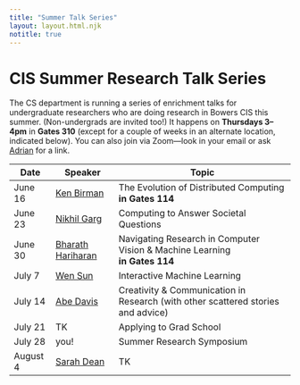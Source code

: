 ```yaml
---
title: "Summer Talk Series"
layout: layout.html.njk
notitle: true
---
```

# CIS Summer Research Talk Series

The CS department is running a series of enrichment talks for undergraduate researchers who are doing research in Bowers CIS this summer.
(Non-undergrads are invited too!)
It happens on **Thursdays 3–4pm** in **Gates 310** (except for a couple of weeks in an alternate location, indicated below).
You can also join via Zoom—look in your email or ask [Adrian](mailto:asampson@cs.cornell.edu) for a link.

<table>
    <thead>
        <tr>
            <th>Date</th>
            <th>Speaker</th>
            <th>Topic</th>
        </tr>
    </thead>
    <tbody>
        <tr>
            <td class="date">June 16</td>
            <td><a href="https://www.cs.cornell.edu/ken/">Ken Birman</a></td>
            <td>
                The Evolution of Distributed Computing<br>
                <strong>in Gates 114</strong>
            </td>
        </tr>
        <tr>
            <td class="date">June 23</td>
            <td><a href="https://gargnikhil.com">Nikhil Garg</a></td>
            <td>Computing to Answer Societal Questions</td>
        </tr>
        <tr>
            <td class="date">June 30</td>
            <td><a href="http://home.bharathh.info">Bharath Hariharan</a></td>
            <td>
                Navigating Research in Computer Vision &amp; Machine Learning<br>
                <strong>in Gates 114</strong>
            </td>
        </tr>
        <tr>
            <td class="date">July 7</td>
            <td><a href="https://wensun.github.io">Wen Sun</a></td>
            <td>Interactive Machine Learning</td>
        </tr>
        <tr>
            <td class="date">July 14</td>
            <td><a href="http://www.abedavis.com">Abe Davis</a></td>
            <td>Creativity & Communication in Research (with other scattered stories and advice)</td>
        </tr>
        <tr>
            <td class="date">July 21</td>
            <td>TK</td>
            <td>Applying to Grad School</td>
        </tr>
        <tr>
            <td class="date">July 28</td>
            <td>you!</td>
            <td>Summer Research Symposium</td>
        </tr>
        <tr>
            <td class="date">August 4</td>
            <td><a href="https://sdean.website">Sarah Dean</a></td>
            <td>TK</td>
        </tr>
    </tbody>
</table>
